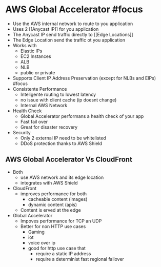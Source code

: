 # AWS Global Accelerator #focus 
- Use the AWS internal network to route to you application
- Uses 2 [[Anycast IP]] for you application
- The Anycast IP send traffic directly to [[Edge Locations]]
- The Edge Location send the traffic ot you application
- Works with
	- Elastic IPs
	- EC2 Instances
	- ALB
	- NLB
	- public or private
- Supports Client IP Address Preservation (except for NLBs and EIPs) #focus 
- Consistente Performance
	- Inteligente routing to lowest latency
	- no issue with client cache (ip doesnt change)
	- Internal AWS Network
- Health Check
	- Global Accelerator performans a health check of your app
	- Fast fail over
	- Great for disaster recovery
- Security
	- Only 2 external IP need to be whitelisted
	- DDoS protection thanks to AWS Shield

## AWS Global Accelerator Vs CloudFront
- Both 
	- use AWS network and its edge location
	- integrates with AWS Shield
- CloudFront
	- improves performance for both 
		- cacheable content (images)
		- dynamic content (apis)
	- Content is erved at the edge
- Global Accelerator
	- Impoves performance for TCP an UDP
	- Better for non HTTP use cases
		- Gaming
		- iot
		- voice over ip
		- good for http use case that 
			- require a static IP address
			- require a determinist fast regional failover